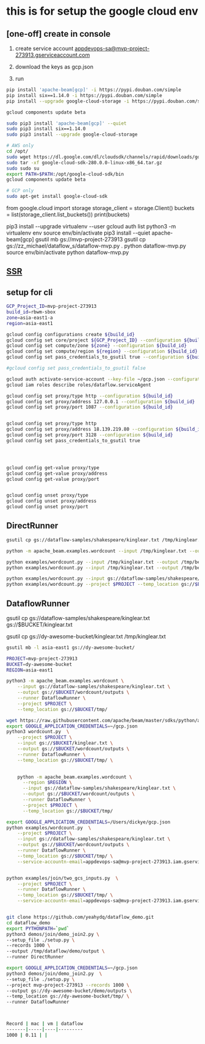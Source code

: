 # this is for setup the google cloud env

## [one-off] create in console

1. create service account
appdevops-sa@mvp-project-273913.gserviceaccount.com

2. download the keys as gcp.json
3. run

```bash
pip install 'apache-beam[gcp]' -i https://pypi.douban.com/simple
pip install six==1.14.0 -i https://pypi.douban.com/simple
pip install --upgrade google-cloud-storage -i https://pypi.douban.com/simple

gcloud components update beta
```

```bash
sudo pip3 install 'apache-beam[gcp]' --quiet
sudo pip3 install six==1.14.0
sudo pip3 install --upgrade google-cloud-storage

# AWS only
cd /opt/
sudo wget https://dl.google.com/dl/cloudsdk/channels/rapid/downloads/google-cloud-sdk-280.0.0-linux-x86_64.tar.gz
sudo tar -xf google-cloud-sdk-280.0.0-linux-x86_64.tar.gz
sudo sudo su
export PATH=$PATH:/opt/google-cloud-sdk/bin
gcloud components update beta

# GCP only
sudo apt-get install google-cloud-sdk
```

from google.cloud import storage
storage_client = storage.Client()
buckets = list(storage_client.list_buckets())
print(buckets)


pip3 install --upgrade virtualenv     --user
gcloud auth list
python3 -m virtualenv env
source env/bin/activate
pip3 install --quiet apache-beam[gcp]
gsutil mb gs://mvp-project-273913
gsutil cp gs://zz_michael/dataflow_s/dataflow-mvp.py .
python dataflow-mvp.py 
source env/bin/activate
python dataflow-mvp.py 




## [SSR](https://qhh.me/2018/04/14/%E9%85%8D%E7%BD%AE-gcloud-%E4%BD%BF%E7%94%A8-Shadowsocks-HTTP-%E4%BB%A3%E7%90%86/)

## setup for cli

```bash
GCP_Project_ID=mvp-project-273913
build_id=rbwm-sbox
zone=asia-east1-a
region=asia-east1

gcloud config configurations create ${build_id}
gcloud config set core/project ${GCP_Project_ID} --configuration ${build_id}
gcloud config set compute/zone ${zone} --configuration ${build_id}
gcloud config set compute/region ${region} --configuration ${build_id}
gcloud config set pass_credentials_to_gsutil true --configuration ${build_id}

#gcloud config set pass_credentials_to_gsutil false

gcloud auth activate-service-account --key-file ~/gcp.json --configuration ${build_id}
gcloud iam roles describe roles/dataflow.serviceAgent

gcloud config set proxy/type http --configuration ${build_id}
gcloud config set proxy/address 127.0.0.1 --configuration ${build_id}
gcloud config set proxy/port 1087 --configuration ${build_id}


gcloud config set proxy/type http
gcloud config set proxy/address 18.139.219.80 --configuration ${build_id}
gcloud config set proxy/port 3128 --configuration ${build_id}
gcloud config set pass_credentials_to_gsutil true




gcloud config get-value proxy/type
gcloud config get-value proxy/address
gcloud config get-value proxy/port


gcloud config unset proxy/type
gcloud config unset proxy/address
gcloud config unset proxy/port


```

## DirectRunner

```bash
gsutil cp gs://dataflow-samples/shakespeare/kinglear.txt /tmp/kinglear.txt

python -m apache_beam.examples.wordcount --input /tmp/kinglear.txt --output /tmp/beam.txt

python examples/wordcount.py --input /tmp/kinglear.txt --output /tmp/beam.txt --runner DirectRunner
python examples/wordcount.py --input /tmp/kinglear.txt --output /tmp/beam.txt --runner DataflowRunner

python examples/wordcount.py --input gs://dataflow-samples/shakespeare/kinglear.txt --output /tmp/beam.txt --runner DirectRunner
python examples/wordcount.py --project $PROJECT --temp_location gs://$BUCKET/tmp/  --input gs://dataflow-samples/shakespeare/kinglear.txt --output /tmp/beam.txt --runner DirectRunner
```

## DataflowRunner

gsutil cp gs://dataflow-samples/shakespeare/kinglear.txt gs://$BUCKET/kinglear.txt

gsutil cp gs://dy-awesome-bucket/kinglear.txt /tmp/kinglear.txt
```bash
gsutil mb -l asia-east1 gs://dy-awesome-bucket/

PROJECT=mvp-project-273913
BUCKET=dy-awesome-bucket
REGION=asia-east1

python3 -m apache_beam.examples.wordcount \
    --input gs://dataflow-samples/shakespeare/kinglear.txt \
    --output gs://$BUCKET/wordcount/outputs \
    --runner DataflowRunner \
    --project $PROJECT \
    --temp_location gs://$BUCKET/tmp/

wget https://raw.githubusercontent.com/apache/beam/master/sdks/python/apache_beam/examples/wordcount.py
export GOOGLE_APPLICATION_CREDENTIALS=~/gcp.json
python3 wordcount.py  \
    --project $PROJECT \
    --input gs://$BUCKET/kinglear.txt \
    --output gs://$BUCKET/wordcount/outputs \
    --runner DataflowRunner \
    --temp_location gs://$BUCKET/tmp/ \

    
    python -m apache_beam.examples.wordcount \
      --region $REGION \
      --input gs://dataflow-samples/shakespeare/kinglear.txt \
      --output gs://$BUCKET/wordcount/outputs \
      --runner DataflowRunner \
      --project $PROJECT \
      --temp_location gs://$BUCKET/tmp/

export GOOGLE_APPLICATION_CREDENTIALS=/Users/dickye/gcp.json
python examples/wordcount.py  \
    --project $PROJECT \
    --input gs://dataflow-samples/shakespeare/kinglear.txt \
    --output gs://$BUCKET/wordcount/outputs \
    --runner DataflowRunner \
    --temp_location gs://$BUCKET/tmp/ \
    --service-accountn-email=appdevops-sa@mvp-project-273913.iam.gserviceaccount.com \


python examples/join/two_gcs_inputs.py  \
    --project $PROJECT \
    --runner DataflowRunner \
    --temp_location gs://$BUCKET/tmp/ \
    --service-accountn-email=appdevops-sa@mvp-project-273913.iam.gserviceaccount.com \


git clone https://github.com/yeahydq/dataflow_demo.git
cd dataflow_demo
export PYTHONPATH=`pwd`
python3 demos/join/demo_join2.py \
--setup_file ./setup.py \
--records 1000 \
--output /tmp/dataflow/demo/output \
--runner DirectRunner

export GOOGLE_APPLICATION_CREDENTIALS=~/gcp.json
python3 demos/join/demo_join2.py  \
--setup_file ./setup.py \
--project mvp-project-273913 --records 1000 \
--output gs://dy-awesome-bucket/demo/outputs \
--temp_location gs://dy-awesome-bucket/tmp/ \
--runner DataflowRunner



Record | mac | vm | dataflow
-------|-----|----|---------
1000 | 0.11 | |
